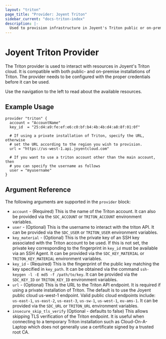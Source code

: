 ```yaml
---
layout: "triton"
page_title: "Provider: Joyent Triton"
sidebar_current: "docs-triton-index"
description: |-
  Used to provision infrastructure in Joyent's Triton public or on-premise clouds.
---
```


# Joyent Triton Provider

The Triton provider is used to interact with resources in Joyent's Triton cloud. It is compatible with both public- and on-premise installations of Triton. The provider needs to be configured with the proper credentials before it can be used.

Use the navigation to the left to read about the available resources.

## Example Usage

```hcl
provider "triton" {
  account = "AccountName"
  key_id  = "25:d4:a9:fe:ef:e6:c0:bf:b4:4b:4b:d4:a8:8f:01:0f"

  # If using a private installation of Triton, specify the URL, otherwise
  # set the URL according to the region you wish to provision.
  url = "https://us-west-1.api.joyentcloud.com"

  # If you want to use a triton account other than the main account, then
  # you can specify the username as follows
  user = "myusername"
}
```

## Argument Reference

The following arguments are supported in the `provider` block:

* `account` - (Required) This is the name of the Triton account. It can also be
provided via the `SDC_ACCOUNT` or `TRITON_ACCOUNT` environment variables.
* `user` - (Optional) This is the username to interact with the triton API. It
can be provided via the `SDC_USER` or `TRITON_USER` environment variables.
* `key_material` - (Optional) This is the private key of an SSH key associated
with the Triton account to be used. If this is not set, the private key corresponding
to the fingerprint in `key_id` must be available via an SSH Agent. It can be provided
via the `SDC_KEY_MATERIAL` or `TRITON_KEY_MATERIAL` environment variables.
* `key_id` - (Required) This is the fingerprint of the public key matching the key
specified in `key_path`. It can be obtained via the command `ssh-keygen -l -E md5 -f /path/to/key`.
It can be provided via the `SDC_KEY_ID` or `TRITON_KEY_ID` environment variables.
* `url` - (Optional) This is the URL to the Triton API endpoint. It is required
if using a private installation of Triton. The default is to use the Joyent public
cloud us-west-1 endpoint. Valid public cloud endpoints include: `us-east-1`, `us-east-2`,
`us-east-3`, `us-sw-1`, `us-west-1`, `eu-ams-1`. It can be provided
via the `SDC_URL` or `TRITON_URL` environment variables.
* `insecure_skip_tls_verify` (Optional - defaults to false) This allows skipping
TLS verification of the Triton endpoint. It is useful when connecting to a temporary
Triton installation such as Cloud-On-A-Laptop which does not generally use a certificate
signed by a trusted root CA.
